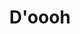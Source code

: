 ---
ee_id_thing: '4231'
site: '1'
type: '2'
inv_num: 2014-036
add_credit:
url: 2014-036-doooh
title: D'oooh
year: '2014'
display_year: '2014'
medium: Foam pool noodles, armbands, Santa Cruz skateboard
dims: 140 cm x variable width x variable depth
pitch:
ps:
live_url:
youtube:
https://github.com/coryarcangel/alu:
imgs: doooh-2014-036-full-Heart-01-database-SM.jpg
subheading:
download:
commission:
related:
layout: things-i-made
---